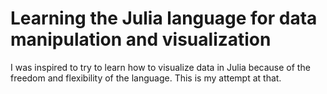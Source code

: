 # Learning the Julia language for data manipulation and visualization

I was inspired to try to learn how to visualize data in Julia because of the freedom and flexibility of the language. This is my attempt at that.